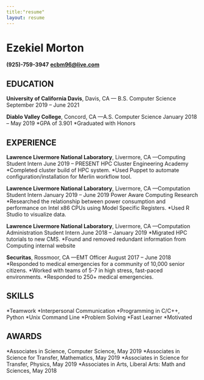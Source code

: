 ```yaml
---
title:"resume"
layout: resume
---
```


# Ezekiel Morton
**(925)-759-3947**
**ecbm96@live.com**

## EDUCATION
**University of California Davis**, Davis, CA — B.S. Computer Science
September 2019 – June 2021

**Diablo Valley College**, Concord, CA —A.S. Computer Science
January 2018 – May 2019
*GPA of 3.901
*Graduated with Honors

## EXPERIENCE
**Lawrence Livermore National Laboratory**, Livermore, CA —Computing Student Intern
June 2019 – PRESENT
HPC Cluster Engineering Academy
*Completed cluster build of HPC system.
*Used Puppet to automate configuration/installation for Merlin workflow tool.

**Lawrence Livermore National Laboratory**, Livermore, CA —Computation Student Intern
January 2019 – June 2019
Power Aware Computing Research
*Researched the relationship between power consumption and performance on Intel x86 CPUs using Model Specific Registers.
*Used R Studio to visualize data.

**Lawrence Livermore National Laboratory**, Livermore, CA —Computation Administration Student Intern
June 2018 – January 2019
*Migrated HPC tutorials to new CMS.
*Found and removed redundant information from Computing internal website

**Securitas**, Rossmoor, CA —EMT Officer
August 2017 – June 2018
*Responded to medical emergencies for a community of 10,000 senior citizens.
*Worked with teams of 5-7 in high stress, fast-paced environments.
*Responded to 250+ medical emergencies.

## SKILLS

*Teamwork
*Interpersonal Communication
*Programming in C/C++, Python
*Unix Command Line
*Problem Solving
*Fast Learner
*Motivated

## AWARDS
*Associates in Science, Computer Science, May 2019
*Associates in Science for Transfer, Mathematics, May 2019
*Associates in Science for Transfer, Physics, May 2019
*Associates in Arts, Liberal Arts: Math and Sciences, May 2018
